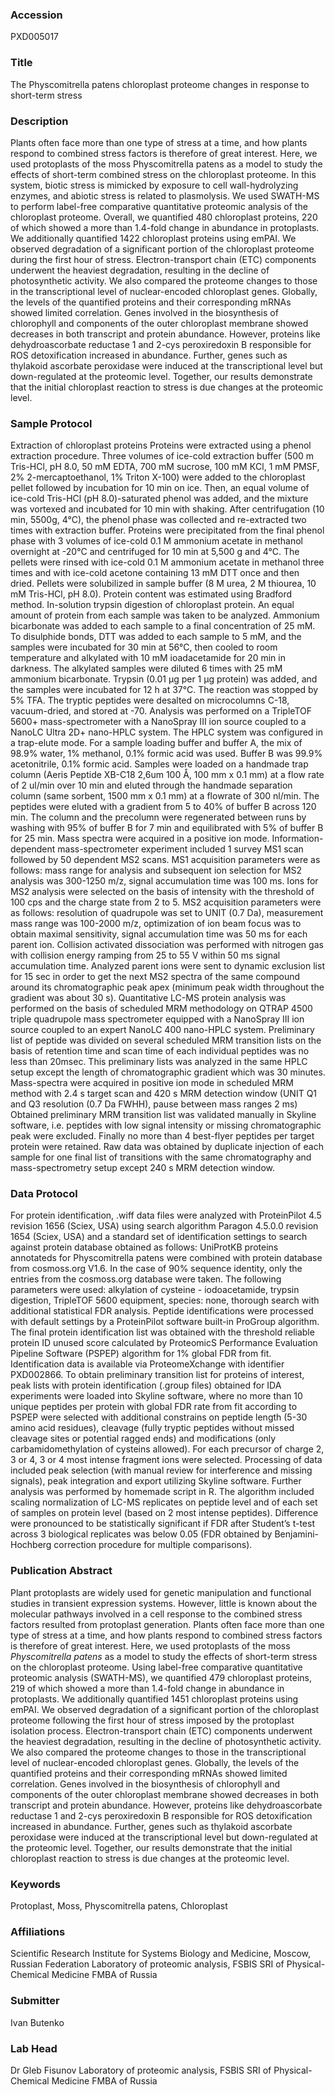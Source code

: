 ### Accession
PXD005017

### Title
The Physcomitrella patens chloroplast proteome changes in response to short-term stress

### Description
Plants often face more than one type of stress at a time, and how plants respond to combined stress factors is therefore of great interest. Here, we used protoplasts of the moss Physcomitrella patens as a model to study the effects of short-term combined stress on the chloroplast proteome. In this system, biotic stress is mimicked by exposure to cell wall-hydrolyzing enzymes, and abiotic stress is related to plasmolysis. We used SWATH-MS to perform label-free comparative quantitative proteomic analysis of the chloroplast proteome. Overall, we quantified 480 chloroplast proteins, 220 of which showed a more than 1.4-fold change in abundance in protoplasts. We additionally quantified 1422 chloroplast proteins using emPAI. We observed degradation of a significant portion of the chloroplast proteome during the first hour of stress. Electron-transport chain (ETC) components underwent the heaviest degradation, resulting in the decline of photosynthetic activity. We also compared the proteome changes to those in the transcriptional level of nuclear-encoded chloroplast genes. Globally, the levels of the quantified proteins and their corresponding mRNAs showed limited correlation. Genes involved in the biosynthesis of chlorophyll and components of the outer chloroplast membrane showed decreases in both transcript and protein abundance. However, proteins like dehydroascorbate reductase 1 and 2-cys peroxiredoxin B responsible for ROS detoxification increased in abundance. Further, genes such as thylakoid ascorbate peroxidase were induced at the transcriptional level but down-regulated at the proteomic level. Together, our results demonstrate that the initial chloroplast reaction to stress is due changes at the proteomic level.

### Sample Protocol
Extraction of chloroplast proteins Proteins were extracted using a phenol extraction procedure. Three volumes of ice-cold extraction buffer (500 m Tris-HCl, pH 8.0, 50 mM EDTA, 700 mM sucrose, 100 mM КCl, 1 mM PMSF, 2% 2-mercaptoethanol, 1% Triton X-100) were added to the chloroplast pellet followed by incubation for 10 min on ice. Then, an equal volume of ice-cold Tris-HCl (pH 8.0)-saturated phenol was added, and the mixture was vortexed and incubated for 10 min with shaking. After centrifugation (10 min, 5500g, 4°C), the phenol phase was collected and re-extracted two times with extraction buffer. Proteins were precipitated from the final phenol phase with 3 volumes of ice-cold 0.1 M ammonium acetate in methanol overnight at -20°С and centrifuged for 10 min at 5,500 g and 4°C. The pellets were rinsed with ice-cold 0.1 M ammonium acetate in methanol three times and with ice-cold acetone containing 13 mM DTT once and then dried. Pellets were solubilized in sample buffer (8 М urea, 2 М thiourea, 10 mM Tris-HCl, pH 8.0). Protein content was estimated using Bradford method. In-solution trypsin digestion of chloroplast protein. An equal amount of protein from each sample was taken to be analyzed. Ammonium bicarbonate was added to each sample to a final concentration of 25 mM. To disulphide bonds, DTT was added to each sample to 5 mM, and the samples were incubated for 30 min at 56°C, then cooled to room temperature and alkylated with 10 mM ioadacetamide for 20 min in darkness. The alkylated samples were diluted 6 times with 25 mM ammonium bicarbonate. Trypsin (0.01 µg per 1 µg protein) was added, and the samples were incubated for 12 h at 37°C. The reaction was stopped by 5% TFA. The tryptic peptides were desalted on microcolumns C-18, vacuum-dried, and stored at -70. Analysis was performed on a TripleTOF 5600+ mass-spectrometer with a NanoSpray III ion source coupled to a NanoLC Ultra 2D+ nano-HPLC system. The HPLC system was configured in a trap-elute mode. For a sample loading buffer and buffer A, the mix of 98.9% water, 1% methanol, 0.1% formic acid was used. Buffer B was 99.9% acetonitrile, 0.1% formic acid. Samples were loaded on a handmade trap column (Aeris Peptide XB-C18 2,6um 100 Å, 100 mm x 0.1 mm) at a flow rate of 2 ul/min over 10 min and eluted through the handmade separation column (same sorbent, 1500 mm x 0.1 mm) at a flowrate of 300 nl/min. The peptides were eluted with a gradient from 5 to 40% of buffer B across 120 min. The column and the precolumn were regenerated between runs by washing with 95% of buffer B for 7 min and equilibrated with 5% of buffer B for 25 min. Mass spectra were acquired in a positive ion mode. Information-dependent mass-spectrometer experiment included 1 survey MS1 scan followed by 50 dependent MS2 scans. MS1 acquisition parameters were as follows: mass range for analysis and subsequent ion selection for MS2 analysis was 300-1250 m/z, signal accumulation time was 100 ms. Ions for MS2 analysis were selected on the basis of intensity with the threshold of 100 cps and the charge state from 2 to 5. MS2 acquisition parameters were as follows: resolution of quadrupole was set to UNIT (0.7 Da), measurement mass range was 100-2000 m/z, optimization of ion beam focus was to obtain maximal sensitivity, signal accumulation time was 50 ms for each parent ion. Collision activated dissociation was performed with nitrogen gas with collision energy ramping from 25 to 55 V within 50 ms signal accumulation time. Analyzed parent ions were sent to dynamic exclusion list for 15 sec in order to get the next MS2 spectra of the same compound around its chromatographic peak apex (minimum peak width throughout the gradient was about 30 s). Quantitative LC-MS protein analysis was performed on the basis of scheduled MRM methodology on QTRAP 4500 triple quadrupole mass spectrometer equipped with a NanoSpray III ion source coupled to an expert NanoLC 400 nano-HPLC system. Preliminary list of peptide was divided on several scheduled MRM transition lists on the basis of retention time and scan time of each individual peptides was no less than 20msec. This preliminary lists was analyzed in the same HPLC setup except the length of chromatographic gradient which was 30 minutes. Mass-spectra were acquired in positive ion mode in scheduled MRM method with 2.4 s target scan and 420 s MRM detection window (UNIT Q1 and Q3 resolution (0.7 Da FWHH), pause between mass ranges 2 ms) Obtained preliminary MRM transition list was validated manually in Skyline software, i.e. peptides with low signal intensity or missing chromatographic peak were excluded. Finally no more than 4 best-flyer peptides per target protein were retained. Raw data was obtained by duplicate injection of each sample for one final list of transitions with the same chromatography and mass-spectrometry setup except 240 s MRM detection window.

### Data Protocol
For protein identification, .wiff data files were analyzed with ProteinPilot 4.5 revision 1656 (Sciex, USA) using search algorithm Paragon 4.5.0.0 revision 1654 (Sciex, USA) and a standard set of identification settings to search against protein database obtained as follows: UniProtKB proteins annotateds for Physcomitrella patens were combined with protein database from cosmoss.org V1.6. In the case of 90% sequence identity, only the entries from the cosmoss.org database were taken. The following parameters were used: alkylation of cysteine - iodoacetamide, trypsin digestion, TripleTOF 5600 equipment, species: none, thorough search with additional statistical FDR analysis. Peptide identifications were processed with default settings by a ProteinPilot software built-in ProGroup algorithm. The final protein identification list was obtained with the threshold reliable protein ID unused score calculated by ProteomicS Performance Evaluation Pipeline Software (PSPEP) algorithm for 1% global FDR from fit. Identification data is available via ProteomeXchange with identifier PXD002866. To obtain preliminary transition list for proteins of interest, peak lists with protein identification (.group files) obtained for IDA experiments were loaded into Skyline software, where no more than 10 unique peptides per protein with global FDR rate from fit according to PSPEP were selected with additional constrains on peptide length (5-30 amino acid residues), cleavage (fully tryptic peptides without missed cleavage sites or potential ragged ends) and modifications (only carbamidomethylation of cysteins allowed). For each precursor of charge 2, 3 or 4, 3 or 4 most intense fragment ions were selected. Processing of data included peak selection (with manual review for interference and missing signals), peak integration and export utilizing Skyline software. Further analysis was performed by homemade script in R. The algorithm included scaling normalization of LC-MS replicates on peptide level and of each set of samples on protein level (based on 2 most intense peptides). Difference were pronounced to be statistically significant if FDR after Student’s t-test across 3 biological replicates was below 0.05 (FDR obtained by Benjamini-Hochberg correction procedure for multiple comparisons).

### Publication Abstract
Plant protoplasts are widely used for genetic manipulation and functional studies in transient expression systems. However, little is known about the molecular pathways involved in a cell response to the combined stress factors resulted from protoplast generation. Plants often face more than one type of stress at a time, and how plants respond to combined stress factors is therefore of great interest. Here, we used protoplasts of the moss <i>Physcomitrella patens</i> as a model to study the effects of short-term stress on the chloroplast proteome. Using label-free comparative quantitative proteomic analysis (SWATH-MS), we quantified 479 chloroplast proteins, 219 of which showed a more than 1.4-fold change in abundance in protoplasts. We additionally quantified 1451 chloroplast proteins using emPAI. We observed degradation of a significant portion of the chloroplast proteome following the first hour of stress imposed by the protoplast isolation process. Electron-transport chain (ETC) components underwent the heaviest degradation, resulting in the decline of photosynthetic activity. We also compared the proteome changes to those in the transcriptional level of nuclear-encoded chloroplast genes. Globally, the levels of the quantified proteins and their corresponding mRNAs showed limited correlation. Genes involved in the biosynthesis of chlorophyll and components of the outer chloroplast membrane showed decreases in both transcript and protein abundance. However, proteins like dehydroascorbate reductase 1 and 2-cys peroxiredoxin B responsible for ROS detoxification increased in abundance. Further, genes such as thylakoid ascorbate peroxidase were induced at the transcriptional level but down-regulated at the proteomic level. Together, our results demonstrate that the initial chloroplast reaction to stress is due changes at the proteomic level.

### Keywords
Protoplast, Moss, Physcomitrella patens, Chloroplast

### Affiliations
Scientific Research Institute for Systems Biology and Medicine, Moscow, Russian Federation
Laboratory of proteomic analysis,  FSBIS SRI of Physical-Chemical Medicine FMBA of Russia

### Submitter
Ivan Butenko

### Lab Head
Dr Gleb Fisunov
Laboratory of proteomic analysis,  FSBIS SRI of Physical-Chemical Medicine FMBA of Russia


